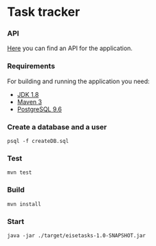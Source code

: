 # Task tracker

### API
[Here](https://app.swaggerhub.com/apis-docs/pawlaz/base-web-development-restfull-task-manager/6.0.0) 
you can find an API for the application.


### Requirements

For building and running the application you need:

- [JDK 1.8](http://www.oracle.com/technetwork/java/javase/downloads/jdk8-downloads-2133151.html)
- [Maven 3](https://maven.apache.org)
- [PostgreSQL 9.6](https://www.postgresql.org/download/)


### Create a database and a user
```
psql -f createDB.sql
```

### Test
```
mvn test
```

### Build
```
mvn install
```

### Start
```
java -jar ./target/eisetasks-1.0-SNAPSHOT.jar
```